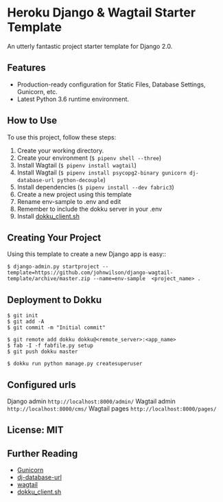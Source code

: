 # Heroku Django & Wagtail Starter Template

An utterly fantastic project starter template for Django 2.0.

## Features

- Production-ready configuration for Static Files, Database Settings, Gunicorn, etc.
- Latest Python 3.6 runtime environment.

## How to Use

To use this project, follow these steps:

1. Create your working directory.
2. Create your environment (`$ pipenv shell --three`)
3. Install Wagtail (`$ pipenv install wagtail`)
4. Install Wagtail (`$ pipenv install psycopg2-binary gunicorn dj-database-url python-decouple`)
5. Install dependencies (`$ pipenv install --dev fabric3`)
6. Create a new project using this template
7. Rename env-sample to .env and edit
8. Remember to include the dokku server in your .env
9. Install [dokku_client.sh](http://dokku.viewdocs.io/dokku/community/clients/#bash-zsh-etc-dokku_clientsh)


## Creating Your Project

Using this template to create a new Django app is easy::

    $ django-admin.py startproject --template=https://github.com/johnwilson/django-wagtail-template/archive/master.zip --name=env-sample  <project_name> .

## Deployment to Dokku

    $ git init
    $ git add -A
    $ git commit -m "Initial commit"

    $ git remote add dokku dokku@<remote_server>:<app_name>
    $ fab -I -f fabfile.py setup
    $ git push dokku master

    $ dokku run python manage.py createsuperuser

## Configured urls

Django admin `http://localhost:8000/admin/`
Wagtail admin `http://localhost:8000/cms/`
Wagtail pages `http://localhost:8000/pages/`

## License: MIT

## Further Reading

- [Gunicorn](https://warehouse.python.org/project/gunicorn/)
- [dj-database-url](https://warehouse.python.org/project/dj-database-url/)
- [wagtail](https://wagtail.io/)
- [dokku_client.sh](https://github.com/dokku/dokku/blob/master/contrib/dokku_client.sh)
